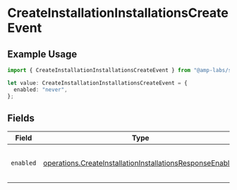 # CreateInstallationInstallationsCreateEvent

## Example Usage

```typescript
import { CreateInstallationInstallationsCreateEvent } from "@amp-labs/sdk-node-platform/models/operations";

let value: CreateInstallationInstallationsCreateEvent = {
  enabled: "never",
};
```

## Fields

| Field                                                                                                                                  | Type                                                                                                                                   | Required                                                                                                                               | Description                                                                                                                            |
| -------------------------------------------------------------------------------------------------------------------------------------- | -------------------------------------------------------------------------------------------------------------------------------------- | -------------------------------------------------------------------------------------------------------------------------------------- | -------------------------------------------------------------------------------------------------------------------------------------- |
| `enabled`                                                                                                                              | [operations.CreateInstallationInstallationsResponseEnabled](../../models/operations/createinstallationinstallationsresponseenabled.md) | :heavy_check_mark:                                                                                                                     | Conditions to enable create events.                                                                                                    |